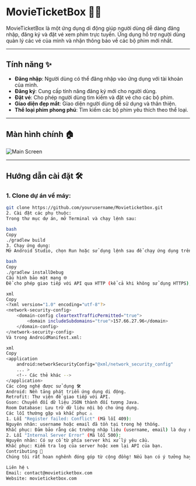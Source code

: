 # MovieTicketBox 🎥🍿

MovieTicketBox là một ứng dụng di động giúp người dùng dễ dàng đăng nhập, đăng ký và đặt vé xem phim trực tuyến. Ứng dụng hỗ trợ người dùng quản lý các vé của mình và nhận thông báo về các bộ phim mới nhất.

---

## Tính năng ✨

- **Đăng nhập**: Người dùng có thể đăng nhập vào ứng dụng với tài khoản của mình.
- **Đăng ký**: Cung cấp tính năng đăng ký mới cho người dùng.
- **Đặt vé**: Cho phép người dùng tìm kiếm và đặt vé cho các bộ phim.
- **Giao diện đẹp mắt**: Giao diện người dùng dễ sử dụng và thân thiện.
- **Thể loại phim phong phú**: Tìm kiếm các bộ phim yêu thích theo thể loại.

---

## Màn hình chính 🏠

![Main Screen](https://via.placeholder.com/600x300.png?text=Main+Screen)

---

## Hướng dẫn cài đặt 🛠️

### 1. Clone dự án về máy:

```bash
git clone https://github.com/yourusername/Movieticketbox.git
2. Cài đặt các phụ thuộc:
Trong thư mục dự án, mở Terminal và chạy lệnh sau:

bash
Copy
./gradlew build
3. Chạy ứng dụng:
Mở Android Studio, chọn Run hoặc sử dụng lệnh sau để chạy ứng dụng trên thiết bị giả lập hoặc thật:

bash
Copy
./gradlew installDebug
Cấu hình bảo mật mạng 🌐
Để cho phép giao tiếp với API qua HTTP (kể cả khi không sử dụng HTTPS), hãy tạo file network_security_config.xml trong thư mục res/xml với nội dung sau:

xml
Copy
<?xml version="1.0" encoding="utf-8"?>
<network-security-config>
    <domain-config cleartextTrafficPermitted="true">
        <domain includeSubdomains="true">157.66.27.96</domain>
    </domain-config>
</network-security-config>
Và trong AndroidManifest.xml:

xml
Copy
<application
    android:networkSecurityConfig="@xml/network_security_config"
    ... >
    <!-- Các thẻ khác -->
</application>
Các công nghệ được sử dụng 🛠️
Android: Nền tảng phát triển ứng dụng di động.
Retrofit: Thư viện để giao tiếp với API.
Gson: Chuyển đổi dữ liệu JSON thành đối tượng Java.
Room Database: Lưu trữ dữ liệu nội bộ cho ứng dụng.
Các lỗi thường gặp và khắc phục ⚠️
1. Lỗi "Register failed: Conflict" (Mã lỗi 409):
Nguyên nhân: username hoặc email đã tồn tại trong hệ thống.
Khắc phục: Đảm bảo rằng các trường nhập liệu (username, email) là duy nhất trước khi gửi yêu cầu đăng ký.
2. Lỗi "Internal Server Error" (Mã lỗi 500):
Nguyên nhân: Có sự cố từ phía server khi xử lý yêu cầu.
Khắc phục: Kiểm tra log của server hoặc xem lại API của bạn.
Contributing 🤝
Chúng tôi rất hoan nghênh đóng góp từ cộng đồng! Nếu bạn có ý tưởng hay hoặc phát hiện lỗi, vui lòng tạo Issue hoặc gửi Pull Request.

Liên hệ 📞
Email: contact@movieticketbox.com
Website: movieticketbox.com
